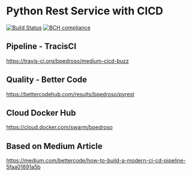 # Python Rest Service with CICD

[![Build Status](https://travis-ci.org/bpedroso/medium-cicd-buzz.svg)](https://travis-ci.org/bpedroso/medium-cicd-buzz) [![BCH compliance](https://bettercodehub.com/edge/badge/bpedroso/pyrest?branch=master)](https://bettercodehub.com/)


## Pipeline - TracisCI
https://travis-ci.org/bpedroso/medium-cicd-buzz

## Quality - Better Code
https://bettercodehub.com/results/bpedroso/pyrest

## Cloud Docker Hub
https://cloud.docker.com/swarm/bpedroso


## Based on Medium Article
https://medium.com/bettercode/how-to-build-a-modern-ci-cd-pipeline-5faa01891a5b
